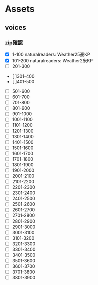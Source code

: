 # Assets
## voices
### zip確認
- [x] 1-100
  naturalreaders: Weather25豪KP
- [x] 101-200
  naturalreaders: Weather2米KP
- [ ] 201-300
- [ ]301-400
- [ ]401-500
- [ ] 501-600
- [ ] 601-700
- [ ] 701-800
- [ ] 801-900
- [ ] 901-1000
- [ ] 1001-1100
- [ ] 1101-1200
- [ ] 1201-1300
- [ ] 1301-1400
- [ ] 1401-1500
- [ ] 1501-1600
- [ ] 1601-1700
- [ ] 1701-1800
- [ ] 1801-1900
- [ ] 1901-2000
- [ ] 2001-2100
- [ ] 2101-2200
- [ ] 2201-2300
- [ ] 2301-2400
- [ ] 2401-2500
- [ ] 2501-2600
- [ ] 2601-2700
- [ ] 2701-2800
- [ ] 2801-2900
- [ ] 2901-3000
- [ ] 3001-3100
- [ ] 3101-3200
- [ ] 3201-3300
- [ ] 3301-3400
- [ ] 3401-3500
- [ ] 3501-3600
- [ ] 3601-3700
- [ ] 3701-3800
- [ ] 3801-3900